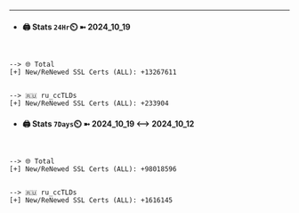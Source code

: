 

---
- #### 🖨️ **Stats** `24Hr`⏲️ ➼ 2024_10_19
```console


--> 🌐 Total
[+] New/ReNewed SSL Certs (ALL): +13267611


--> 🇷🇺 ru_ccTLDs
[+] New/ReNewed SSL Certs (ALL): +233904

```

- #### 🖨️ **Stats** `7Days`⏲️ ➼ 2024_10_19 <--> 2024_10_12
```console


--> 🌐 Total
[+] New/ReNewed SSL Certs (ALL): +98018596


--> 🇷🇺 ru_ccTLDs
[+] New/ReNewed SSL Certs (ALL): +1616145

```

